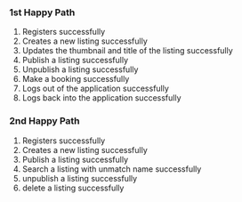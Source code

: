 ### 1st Happy Path
1. Registers successfully
2. Creates a new listing successfully
3. Updates the thumbnail and title of the listing successfully
4. Publish a listing successfully
5. Unpublish a listing successfully
6. Make a booking successfully
7. Logs out of the application successfully
8. Logs back into the application successfully

### 2nd Happy Path
1. Registers successfully
2. Creates a new listing successfully
3. Publish a listing successfully
4. Search a listing with unmatch name successfully
5. unpublish a listing successfully
6. delete a listing successfully